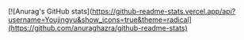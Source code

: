 [![Anurag's GitHub stats](https://github-readme-stats.vercel.app/api?username=Youjingyu&show_icons=true&theme=radical](https://github.com/anuraghazra/github-readme-stats)
